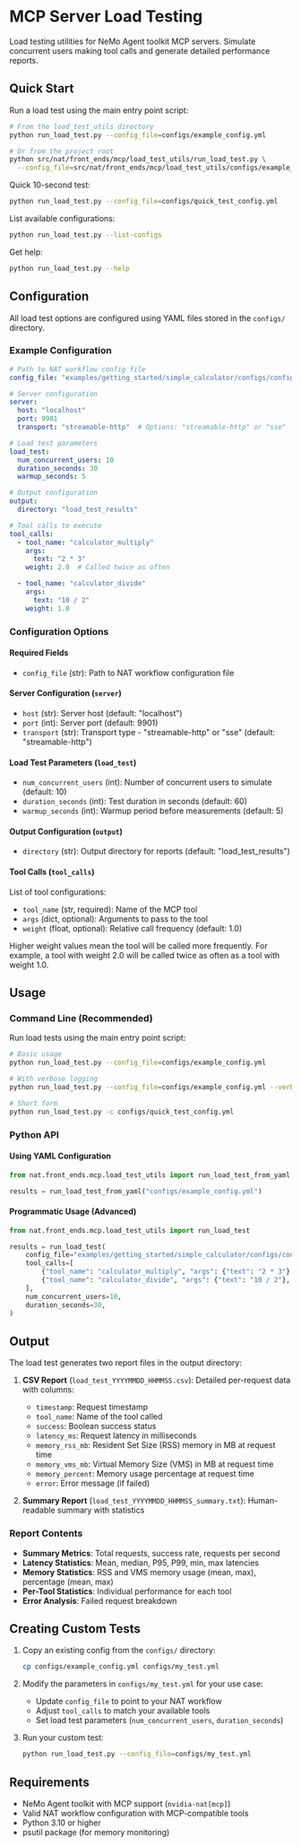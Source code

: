 <!--
SPDX-FileCopyrightText: Copyright (c) 2025, NVIDIA CORPORATION & AFFILIATES. All rights reserved.
SPDX-License-Identifier: Apache-2.0

Licensed under the Apache License, Version 2.0 (the "License");
you may not use this file except in compliance with the License.
You may obtain a copy of the License at

http://www.apache.org/licenses/LICENSE-2.0

Unless required by applicable law or agreed to in writing, software
distributed under the License is distributed on an "AS IS" BASIS,
WITHOUT WARRANTIES OR CONDITIONS OF ANY KIND, either express or implied.
See the License for the specific language governing permissions and
limitations under the License.
-->

# MCP Server Load Testing

Load testing utilities for NeMo Agent toolkit MCP servers. Simulate concurrent users making tool calls and generate detailed performance reports.

## Quick Start

Run a load test using the main entry point script:

```bash
# From the load_test_utils directory
python run_load_test.py --config_file=configs/example_config.yml

# Or from the project root
python src/nat/front_ends/mcp/load_test_utils/run_load_test.py \
  --config_file=src/nat/front_ends/mcp/load_test_utils/configs/example_config.yml
```

Quick 10-second test:

```bash
python run_load_test.py --config_file=configs/quick_test_config.yml
```

List available configurations:

```bash
python run_load_test.py --list-configs
```

Get help:

```bash
python run_load_test.py --help
```

## Configuration

All load test options are configured using YAML files stored in the `configs/` directory.

### Example Configuration

```yaml
# Path to NAT workflow config file
config_file: "examples/getting_started/simple_calculator/configs/config.yml"

# Server configuration
server:
  host: "localhost"
  port: 9901
  transport: "streamable-http"  # Options: "streamable-http" or "sse"

# Load test parameters
load_test:
  num_concurrent_users: 10
  duration_seconds: 30
  warmup_seconds: 5

# Output configuration
output:
  directory: "load_test_results"

# Tool calls to execute
tool_calls:
  - tool_name: "calculator_multiply"
    args:
      text: "2 * 3"
    weight: 2.0  # Called twice as often

  - tool_name: "calculator_divide"
    args:
      text: "10 / 2"
    weight: 1.0
```

### Configuration Options

#### Required Fields

- `config_file` (str): Path to NAT workflow configuration file

#### Server Configuration (`server`)

- `host` (str): Server host (default: "localhost")
- `port` (int): Server port (default: 9901)
- `transport` (str): Transport type - "streamable-http" or "sse" (default: "streamable-http")

#### Load Test Parameters (`load_test`)

- `num_concurrent_users` (int): Number of concurrent users to simulate (default: 10)
- `duration_seconds` (int): Test duration in seconds (default: 60)
- `warmup_seconds` (int): Warmup period before measurements (default: 5)

#### Output Configuration (`output`)

- `directory` (str): Output directory for reports (default: "load_test_results")

#### Tool Calls (`tool_calls`)

List of tool configurations:
- `tool_name` (str, required): Name of the MCP tool
- `args` (dict, optional): Arguments to pass to the tool
- `weight` (float, optional): Relative call frequency (default: 1.0)

Higher weight values mean the tool will be called more frequently. For example, a tool with weight 2.0 will be called twice as often as a tool with weight 1.0.

## Usage

### Command Line (Recommended)

Run load tests using the main entry point script:

```bash
# Basic usage
python run_load_test.py --config_file=configs/example_config.yml

# With verbose logging
python run_load_test.py --config_file=configs/example_config.yml --verbose

# Short form
python run_load_test.py -c configs/quick_test_config.yml
```

### Python API

#### Using YAML Configuration

```python
from nat.front_ends.mcp.load_test_utils import run_load_test_from_yaml

results = run_load_test_from_yaml("configs/example_config.yml")
```

#### Programmatic Usage (Advanced)

```python
from nat.front_ends.mcp.load_test_utils import run_load_test

results = run_load_test(
    config_file="examples/getting_started/simple_calculator/configs/config.yml",
    tool_calls=[
        {"tool_name": "calculator_multiply", "args": {"text": "2 * 3"}, "weight": 2.0},
        {"tool_name": "calculator_divide", "args": {"text": "10 / 2"}, "weight": 1.0},
    ],
    num_concurrent_users=10,
    duration_seconds=30,
)
```

## Output

The load test generates two report files in the output directory:

1. **CSV Report** (`load_test_YYYYMMDD_HHMMSS.csv`): Detailed per-request data with columns:
   - `timestamp`: Request timestamp
   - `tool_name`: Name of the tool called
   - `success`: Boolean success status
   - `latency_ms`: Request latency in milliseconds
   - `memory_rss_mb`: Resident Set Size (RSS) memory in MB at request time
   - `memory_vms_mb`: Virtual Memory Size (VMS) in MB at request time
   - `memory_percent`: Memory usage percentage at request time
   - `error`: Error message (if failed)

2. **Summary Report** (`load_test_YYYYMMDD_HHMMSS_summary.txt`): Human-readable summary with statistics

### Report Contents

- **Summary Metrics**: Total requests, success rate, requests per second
- **Latency Statistics**: Mean, median, P95, P99, min, max latencies
- **Memory Statistics**: RSS and VMS memory usage (mean, max), percentage (mean, max)
- **Per-Tool Statistics**: Individual performance for each tool
- **Error Analysis**: Failed request breakdown

## Creating Custom Tests

1. Copy an existing config from the `configs/` directory:
   ```bash
   cp configs/example_config.yml configs/my_test.yml
   ```

2. Modify the parameters in `configs/my_test.yml` for your use case:
   - Update `config_file` to point to your NAT workflow
   - Adjust `tool_calls` to match your available tools
   - Set load test parameters (`num_concurrent_users`, `duration_seconds`)

3. Run your custom test:
   ```bash
   python run_load_test.py --config_file=configs/my_test.yml
   ```

## Requirements

- NeMo Agent toolkit with MCP support (`nvidia-nat[mcp]`)
- Valid NAT workflow configuration with MCP-compatible tools
- Python 3.10 or higher
- psutil package (for memory monitoring)
